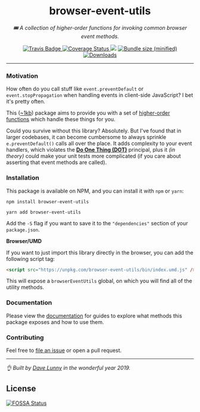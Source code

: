 <div align="center" margin="0 auto 20px">
    <h1>browser-event-utils</h1>
    <p style="font-style: italic;">🎟 A collection of higher-order functions for invoking common browser event methods.</p>
    <div>
        <a href='https://travis-ci.org/himynameisdave/browser-event-utils'>
            <img src="https://api.travis-ci.org/himynameisdave/browser-event-utils.svg?branch=master" alt="Travis Badge" />
        </a>
        <a href='https://coveralls.io/github/himynameisdave/browser-event-utils?branch=master'>
            <img src='https://coveralls.io/repos/github/himynameisdave/browser-event-utils/badge.svg?branch=master' alt='Coverage Status' />
        </a>
<a href="https://app.fossa.io/projects/git%2Bgithub.com%2Fhimynameisdave%2Fbrowser-event-utils?ref=badge_shield" alt="FOSSA Status"><img src="https://app.fossa.io/api/projects/git%2Bgithub.com%2Fhimynameisdave%2Fbrowser-event-utils.svg?type=shield"/></a>
        <a href="https://bundlephobia.com/result?p=browser-event-utils">
            <img src="https://img.shields.io/bundlephobia/min/browser-event-utils.svg" alt="Bundle size (minified)" />
        </a>
        <a href="https://www.npmjs.com/package/browser-event-utils">
            <img src="https://img.shields.io/npm/dt/browser-event-utils.svg" alt="Downloads">
        </a>
    </div>
</div>

---

### Motivation

How often do you call stuff like `event.preventDefault` or `event.stopPropagation` when handling events in client-side JavaScript? I bet it's pretty often.

This ([~1kb](https://bundlephobia.com/result?p=browser-event-utils)) package aims to provide you with a set of [higher-order functions](https://eloquentjavascript.net/05_higher_order.html) which handle these things for you.

Could you survive without this library? Absolutely. But I've found that in larger codebases, it can become cumbersome to always sprinkle `e.preventDefault()` calls all over the place. It adds complexity to your event handlers, which violates the [**Do One Thing (DOT)**](https://www.oreilly.com/library/view/programming-javascript-applications/9781491950289/ch02.html) principal, plus it _(in theory)_ could make your unit tests more complicated (if you care about asserting that event methods are called).

### Installation

This package is available on NPM, and you can install it with `npm` or `yarn`:

```
npm install browser-event-utils

yarn add browser-event-utils
```

Add the `-S` flag if you want to save it to the `"dependencies"` section of your `package.json`.

**Browser/UMD**

If you want to just import this library directly in the browser, you can add the following script tag:

```html
<script src="https://unpkg.com/browser-event-utils/bin/index.umd.js" />
```

This will expose a `browserEventUtils` global, on which you will find all of the utility methods.

### Documentation

Please view the [documentation](https://himynameisdave.github.io/browser-event-utils) for guides to explore what methods this package exposes and how to use them.

### Contributing

Feel free to [file an issue](https://github.com/himynameisdave/browser-event-utils/issues/new) or open a pull request.

---

_👌 Built by [Dave Lunny](http://himynameisdave.com) in the wonderful year 2019._


## License
[![FOSSA Status](https://app.fossa.io/api/projects/git%2Bgithub.com%2Fhimynameisdave%2Fbrowser-event-utils.svg?type=large)](https://app.fossa.io/projects/git%2Bgithub.com%2Fhimynameisdave%2Fbrowser-event-utils?ref=badge_large)